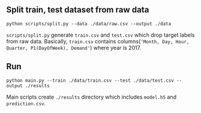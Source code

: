 ## Split train, test dataset from raw data

```
python scripts/split.py --data ./data/raw.csv --output ./data
```

`scripts/split.py` generate `train.csv` and `test.csv` which drop target labels from raw data. Basically, `train.csv` contains columns(`'Month, Day, Hour, Quarter, P1(DayOfWeek), Demand'`) where year is 2017.

## Run
```
python main.py --train ./data/train.csv --test ./data/test.csv --output ./results
```
Main scripts create `./results` directory which includes `model.h5` and `prediction.csv`.
